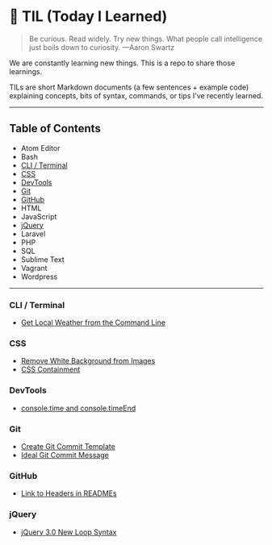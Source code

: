 # :notebook: TIL (Today I Learned)

> Be curious. Read widely. Try new things. What people call
> intelligence just boils down to curiosity. —Aaron Swartz

We are constantly learning new things. This is a repo to share those learnings.

TILs are short Markdown documents (a few sentences + example code)
explaining concepts, bits of syntax, commands, or tips I've recently learned.

---

## Table of Contents

  * Atom Editor
  * Bash
  * [CLI / Terminal](#cli--terminal)
  * [CSS](#css)
  * [DevTools](#devtools)
  * [Git](#git)
  * [GitHub](#github)
  * HTML
  * JavaScript
  * [jQuery](#jquery)
  * Laravel
  * PHP
  * SQL
  * Sublime Text
  * Vagrant
  * Wordpress

---

### CLI / Terminal

  * [Get Local Weather from the Command Line](https://github.com/mikesprague/til/blob/master/cli-terminal/get-local-weather.md)


### CSS

  * [Remove White Background from Images](https://github.com/mikesprague/til/blob/master/css/remove-white-background-from-images.md)
  * [CSS Containment](https://github.com/mikesprague/til/blob/master/css/css-containment.md)


### DevTools

  * [console.time and console.timeEnd](https://github.com/mikesprague/til/blob/master/devtools/console-time-and-console-timeend.md)


### Git

  * [Create Git Commit Template](https://github.com/mikesprague/til/blob/master/git/create-git-commit-template.md)
  * [Ideal Git Commit Message](https://github.com/mikesprague/til/blob/master/git/ideal-git-commit-message.md)


### GitHub

  * [Link to Headers in READMEs](https://github.com/mikesprague/til/blob/master/github/link-to-headers-in-readmes.md)


### jQuery

  * [jQuery 3.0 New Loop Syntax](https://github.com/mikesprague/til/blob/master/jquery/jquery-3-loop-syntax.md)
